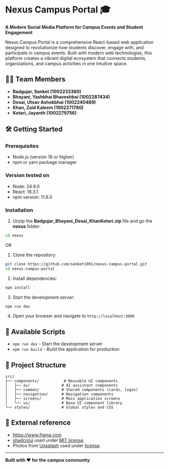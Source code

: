 
# Nexus Campus Portal 🎓

**A Modern Social Media Platform for Campus Events and Student Engagement**

Nexus Campus Portal is a comprehensive React-based web application designed to revolutionize how students discover, engage with, and participate in campus events. Built with modern web technologies, this platform creates a vibrant digital ecosystem that connects students, organizations, and campus activities in one intuitive space.

## 🧑‍🎓 Team Members
- **Badgujar, Sanket (1002233360)**
- **Bhayani, Yashbhai Bhaveshbai (1002287434)**
- **Desai, Utsav Ashokbhai (1002240489)**
- **Khan, Zaid Kaleem (1002271780)**
- **Kotari, Jayanth (1002279756)**

## 🛠️ Getting Started

### Prerequisites

- Node.js (version 16 or higher)
- npm or yarn package manager

### Version tested on

- Node: 24.9.0
- React: 18.3.1
- npm version: 11.6.0

### Installation

1. Unzip the **Badgujar_Bhayani_Desai_KhanKotari.zip** file and go the **nexus** folder:
```bash
cd nexus
```
OR

1. Clone the repository:
```bash
git clone https://github.com/sanket1001/nexus-campus-portal.git
cd nexus-campus-portal
```

2. Install dependencies:
```bash
npm install
```

3. Start the development server:
```bash
npm run dev
```

4. Open your browser and navigate to `http://localhost:3000`

## 📝 Available Scripts

- `npm run dev` - Start the development server
- `npm run build` - Build the application for production

## 📱 Project Structure

```
src/
├── components/           # Reusable UI components
│   ├── ai/              # AI assistant components
│   ├── common/          # Shared components (cards, logos)
│   ├── navigation/      # Navigation components
│   ├── screens/         # Main application screens
│   └── ui/              # Base UI component library
└── styles/              # Global styles and CSS
```

## 🎨 External reference

- https://www.figma.com
- [shadcn/ui](https://ui.shadcn.com/) used under [MIT license](https://github.com/shadcn-ui/ui/blob/main/LICENSE.md).
- Photos from [Unsplash](https://unsplash.com) used under [license](https://unsplash.com/license).

---

**Built with ❤️ for the campus community**  
